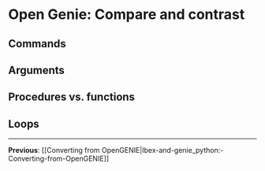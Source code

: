 Open Genie: Compare and contrast
================================

Commands
--------

Arguments
---------

Procedures vs. functions
------------------------

Loops
-----

-------------------------------------------------------------------------------

**Previous**: [[Converting from OpenGENIE|Ibex-and-genie_python:-Converting-from-OpenGENIE]]
   